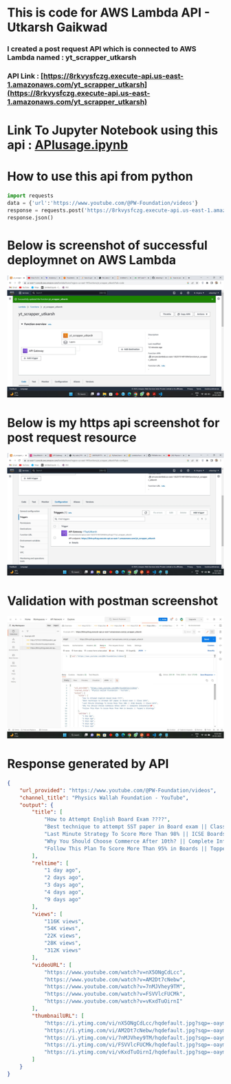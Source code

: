 # This is code for AWS Lambda API - Utkarsh Gaikwad

### I created a post request API which is connected to AWS Lambda named : yt_scrapper_utkarsh
### API Link : [https://8rkvysfczg.execute-api.us-east-1.amazonaws.com/yt_scrapper_utkarsh](https://8rkvysfczg.execute-api.us-east-1.amazonaws.com/yt_scrapper_utkarsh)

# Link To Jupyter Notebook using this api : [APIusage.ipynb](APIusage.ipynb)

# How to use this api from python

```python
import requests
data = {'url':'https://www.youtube.com/@PW-Foundation/videos'}
response = requests.post('https://8rkvysfczg.execute-api.us-east-1.amazonaws.com/yt_scrapper_utkarsh',json=data)
response.json()
```

# Below is screenshot of successful deploymnet on AWS Lambda

![AWS Lambda Function Deployed](./Screenshots/Lambda%20Function%20yt_scrapper.jpg)

# Below is my https api screenshot for post request resource

![YTApi Gateway](./Screenshots/API%20Gateway.jpg)

# Validation with postman screenshot

![Postman Validation of API](./Screenshots/Postman%20Test.jpg)

# Response generated by API

```json
{
    "url_provided": "https://www.youtube.com/@PW-Foundation/videos",
    "channel_title": "Physics Wallah Foundation - YouTube",
    "output": {
        "title": [
            "How to Attempt English Board Exam ????",
            "Best technique to attempt SST paper in Board exam || Class 10th",
            "Last Minute Strategy To Score More Than 98% || ICSE Boards || Class-10th",
            "Why You Should Choose Commerce After 10th? || Complete Information💯",
            "Follow This Plan To Score More Than 95% in Boards || Topper's Strategy"
        ],
        "reltime": [
            "1 day ago",
            "2 days ago",
            "3 days ago",
            "4 days ago",
            "9 days ago"
        ],
        "views": [
            "116K views",
            "54K views",
            "22K views",
            "28K views",
            "312K views"
        ],
        "videoURL": [
            "https://www.youtube.com/watch?v=nX5ONgCdLcc",
            "https://www.youtube.com/watch?v=AM2Dt7cNebw",
            "https://www.youtube.com/watch?v=7nMJVhey9TM",
            "https://www.youtube.com/watch?v=FSVVlcFUCMk",
            "https://www.youtube.com/watch?v=vKxdTuOirnI"
        ],
        "thumbnailURL": [
            "https://i.ytimg.com/vi/nX5ONgCdLcc/hqdefault.jpg?sqp=-oaymwEcCNACELwBSFXyq4qpAw4IARUAAIhCGAFwAcABBg==&rs=AOn4CLBaa_KLfKyYbUYRsb5xf0YCp1YrlQ",
            "https://i.ytimg.com/vi/AM2Dt7cNebw/hqdefault.jpg?sqp=-oaymwEcCNACELwBSFXyq4qpAw4IARUAAIhCGAFwAcABBg==&rs=AOn4CLBJHWHabeJ94dcUDlDDNfvQxnUfJg",
            "https://i.ytimg.com/vi/7nMJVhey9TM/hqdefault.jpg?sqp=-oaymwEcCNACELwBSFXyq4qpAw4IARUAAIhCGAFwAcABBg==&rs=AOn4CLDHikOj7gH4eQNudv7c1qNbwcMWyA",
            "https://i.ytimg.com/vi/FSVVlcFUCMk/hqdefault.jpg?sqp=-oaymwEcCNACELwBSFXyq4qpAw4IARUAAIhCGAFwAcABBg==&rs=AOn4CLAadJS9mLtZptLHtKHEefPgqk3NCg",
            "https://i.ytimg.com/vi/vKxdTuOirnI/hqdefault.jpg?sqp=-oaymwEcCNACELwBSFXyq4qpAw4IARUAAIhCGAFwAcABBg==&rs=AOn4CLBonfyIr0oe5WzFo2o2hoU5Yxbv8w"
        ]
    }
}
```
